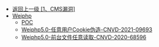 - [返回上一级 [1、CMS漏洞]](/1、CMS漏洞)
- [Weiphp](/1、CMS漏洞/Weiphp/)
  - [POC](/1、CMS漏洞/Weiphp/POC/)
  - [Weiphp5.0-任意用户Cookie伪造-CNVD-2021-09693](/1、CMS漏洞/Weiphp/Weiphp5.0-任意用户Cookie伪造-CNVD-2021-09693.md)
  - [Weiphp5.0-前台文件任意读取-CNVD-2020-68596](/1、CMS漏洞/Weiphp/Weiphp5.0-前台文件任意读取-CNVD-2020-68596.md)

